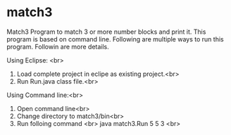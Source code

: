 match3
======

Match3 Program to match 3 or more number blocks and print it. This program is based on command line. Following are multiple ways to run this program. Followin are more details.

Using Eclipse: <br\>
1. Load complete project in eclipe as existing project.<br\>
2. Run Run.java class file.<br\>

Using Command line:<br\>
1. Open command line<br\>
2. Change directory to match3/bin<br\>
3. Run folloing command <br\>
java   match3.Run 5 5 3 <br\>

